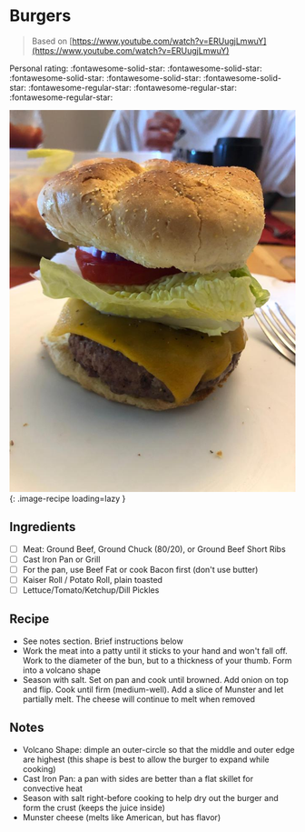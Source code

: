 <!-- Needs Manual Review -->

# Burgers

> Based on [https://www.youtube.com/watch?v=ERUugjLmwuY](https://www.youtube.com/watch?v=ERUugjLmwuY)

<!-- rating=2; (User can specify rating on scale of 1-5) -->
<!-- AUTO-UserRating -->
Personal rating: :fontawesome-solid-star: :fontawesome-solid-star: :fontawesome-solid-star: :fontawesome-solid-star: :fontawesome-solid-star: :fontawesome-regular-star: :fontawesome-regular-star: :fontawesome-regular-star:
<!-- /AUTO-UserRating -->

<!-- name_image=burgers.jpeg; (User can specify image name) -->
<!-- AUTO-Image -->
![burgers.jpeg](./burgers.jpeg){: .image-recipe loading=lazy }
<!-- /AUTO-Image -->

## Ingredients

* [ ] Meat: Ground Beef, Ground Chuck (80/20), or Ground Beef Short Ribs
* [ ] Cast Iron Pan or Grill
* [ ] For the pan, use Beef Fat or cook Bacon first (don't use butter)
* [ ] Kaiser Roll / Potato Roll, plain toasted
* [ ] Lettuce/Tomato/Ketchup/Dill Pickles

## Recipe

* See notes section. Brief instructions below
* Work the meat into a patty until it sticks to your hand and won't fall off. Work to the diameter of the bun, but to a thickness of your thumb. Form into a volcano shape
* Season with salt. Set on pan and cook until browned. Add onion on top and flip. Cook until firm (medium-well). Add a slice of Munster and let partially melt. The cheese will continue to melt when removed

## Notes

* Volcano Shape: dimple an outer-circle so that the middle and outer edge are highest (this shape is best to allow the burger to expand while cooking)
* Cast Iron Pan: a pan with sides are better than a flat skillet for convective heat
* Season with salt right-before cooking to help dry out the burger and form the crust (keeps the juice inside)
* Munster cheese (melts like American, but has flavor)
